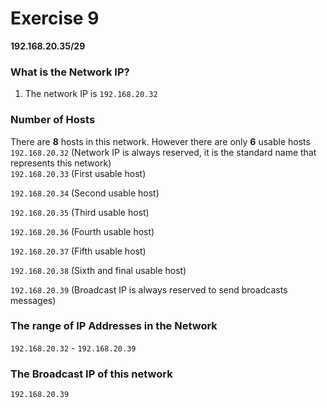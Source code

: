 # Exercise 9
 **192.168.20.35/29**

### What is the Network IP?
1. The network IP is `192.168.20.32`

### Number of Hosts
 There are **8** hosts in this network. However there are only **6** usable hosts  
   `192.168.20.32` (Network IP is always reserved, it is the standard name that represents this network)  
   `192.168.20.33`  (First usable host)  

   `192.168.20.34`  (Second usable host)  

   `192.168.20.35`  (Third usable host)  

   `192.168.20.36`  (Fourth usable host) 

   `192.168.20.37`  (Fifth usable host)  

   `192.168.20.38`  (Sixth and final usable host)  
   
   `192.168.20.39` (Broadcast IP is always reserved to send broadcasts messages)

### The range of IP Addresses in the Network
 `192.168.20.32` - `192.168.20.39`

### The Broadcast IP of this network
`192.168.20.39`